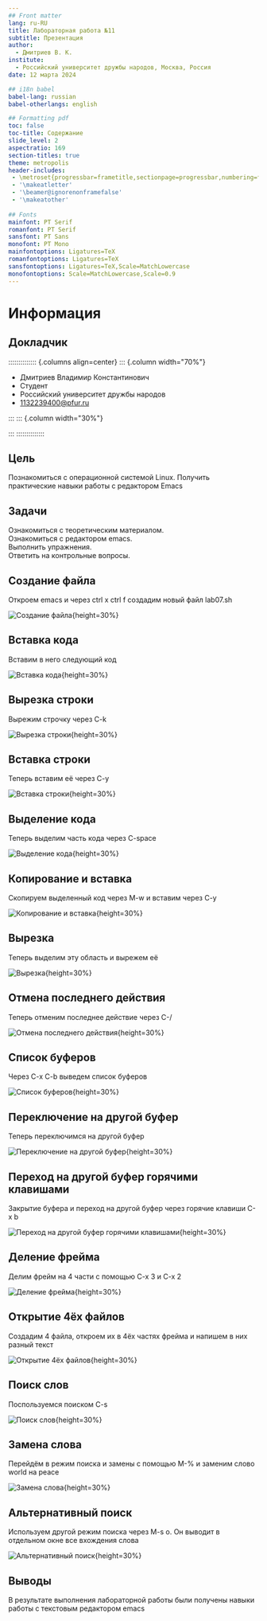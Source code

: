 ```yaml
---
## Front matter
lang: ru-RU
title: Лабораторная работа №11
subtitle: Презентация
author:
  - Дмитриев В. К.
institute:
  - Российский университет дружбы народов, Москва, Россия
date: 12 марта 2024

## i18n babel
babel-lang: russian
babel-otherlangs: english

## Formatting pdf
toc: false
toc-title: Содержание
slide_level: 2
aspectratio: 169
section-titles: true
theme: metropolis
header-includes:
 - \metroset{progressbar=frametitle,sectionpage=progressbar,numbering=fraction}
 - '\makeatletter'
 - '\beamer@ignorenonframefalse'
 - '\makeatother'
 
## Fonts
mainfont: PT Serif
romanfont: PT Serif
sansfont: PT Sans
monofont: PT Mono
mainfontoptions: Ligatures=TeX
romanfontoptions: Ligatures=TeX
sansfontoptions: Ligatures=TeX,Scale=MatchLowercase
monofontoptions: Scale=MatchLowercase,Scale=0.9
---
```


# Информация

## Докладчик

:::::::::::::: {.columns align=center}
::: {.column width="70%"}

  * Дмитриев Владимир Константинович
  * Студент
  * Российский университет дружбы народов
  * [1132239400@pfur.ru](mailto:1132239400@pfur.ru)

:::
::: {.column width="30%"}

:::
::::::::::::::

## Цель

Познакомиться с операционной системой Linux. Получить практические навыки работы с редактором Emacs 

## Задачи

Ознакомиться с теоретическим материалом.  
Ознакомиться с редактором emacs.  
Выполнить упражнения.  
Ответить на контрольные вопросы.

## Создание файла

Откроем emacs и через ctrl x ctrl f создадим новый файл lab07.sh

![Создание файла](image/1.png){height=30%}

## Вставка кода

Вставим в него следующий код 

![Вставка кода](image/2.png){height=30%}

## Вырезка строки

Вырежим строчку через C-k

![Вырезка строки](image/3.png){height=30%}

## Вставка строки

Теперь вставим её через C-y

![Вставка строки](image/4.png){height=30%}

## Выделение кода

Теперь выделим часть кода через C-space

![Выделение кода](image/5.png){height=30%}

## Копирование и вставка

Скопируем выделенный код через M-w и вставим через C-y 

![Копирование и вставка](image/6.png){height=30%}

## Вырезка

Теперь выделим эту область и вырежем её

![Вырезка](image/7.png){height=30%}

## Отмена последнего действия

Теперь отменим последнее действие через C-/

![Отмена последнего действия](image/8.png){height=30%}

## Список буферов

Через C-x C-b выведем список буферов

![Список буферов](image/9.png){height=30%}

## Переключение на другой буфер

Теперь переключимся на другой буфер

![Переключение на другой буфер](image/10.png){height=30%}

## Переход на другой буфер горячими клавишами

Закрытие буфера и переход на другой буфер через горячие клавиши C-x b 

![Переход на другой буфер горячими клавишами](image/11.png){height=30%}

## Деление фрейма

Делим фрейм на 4 части с помощью C-x 3 и C-x 2

![Деление фрейма](image/12.png){height=30%}

## Открытие 4ёх файлов

Создадим 4 файла, откроем их в 4ёх частях фрейма и напишем в них разный текст 

![Открытие 4ёх файлов](image/13.png){height=30%}

## Поиск слов

Поспользуемся поиском C-s 

![Поиск слов](image/14.png){height=30%}

## Замена слова

Перейдём в режим поиска и замены с помощью M-% и заменим слово world на peace

![Замена слова](image/15.png){height=30%}

## Альтернативный поиск

Используем другой режим поиска через M-s o. Он выводит в отдельном окне все вхождения слова

![Альтернативный поиск](image/16.png){height=30%}

## Выводы

В результате выполнения лабораторной работы были получены навыки работы с текстовым редактором emacs
